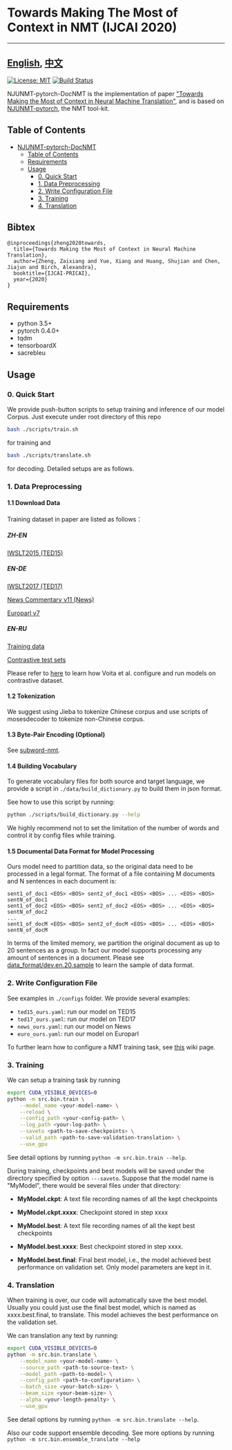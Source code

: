 # Towards Making The Most of Context in NMT (IJCAI 2020)

---
[English](README.md), [中文](README-zh.md)
---

[![License: MIT](https://img.shields.io/badge/License-MIT-yellow.svg)](https://opensource.org/licenses/MIT) [![Build Status](https://travis-ci.com/whr94621/NJUNMT-pytorch.svg?branch=dev-travis-ci)](https://travis-ci.com/whr94621/NJUNMT-pytorch)

NJUNMT-pytorch-DocNMT is the implementation of paper ["Towards Making the Most of Context in Neural Machine Translation"](https://arxiv.org/abs/2002.07982), and is based on [NJUNMT-pytorch](https://github.com/whr94621/NJUNMT-pytorch), the NMT tool-kit.

## Table of Contents
- [NJUNMT-pytorch-DocNMT](#njunmt-pytorch-docnmt)
    - [Table of Contents](#table-of-contents)
    - [Requirements](#requirements)
    - [Usage](#usage)
        - [0. Quick Start](#0-quick-start)
        - [1. Data Preprocessing](#1-data-preprocessing)
        - [2. Write Configuration File](#2-write-configuration-file)
        - [3. Training](#3-training)
        - [4. Translation](#4-translation)

## Bibtex
```
@inproceedings{zheng2020towards,
  title={Towards Making the Most of Context in Neural Machine Translation},
  author={Zheng, Zaixiang and Yue, Xiang and Huang, Shujian and Chen, Jiajun and Birch, Alexandra},
  booktitle={IJCAI-PRICAI},
  year={2020}
}
```

## Requirements

- python 3.5+
- pytorch 0.4.0+
- tqdm
- tensorboardX
- sacrebleu

## Usage

### 0. Quick Start

We provide push-button scripts to setup training and inference of
our model Corpus. Just execute under root directory of this repo
``` bash
bash ./scripts/train.sh
```
for training and
``` bash
bash ./scripts/translate.sh
```
for decoding.
Detailed setups are as follows.

### 1. Data Preprocessing
#### 1.1 Download Data

Training dataset in paper are listed as follows：
##### ZH-EN
[IWSLT2015 (TED15)](https://wit3.fbk.eu/mt.php?release=2015-01)
##### EN-DE
[IWSLT2017 (TED17)](https://github.com/sameenmaruf/selective-attn/tree/master/data/IWSLT2017)

[News Commentary v11 (News)](http://www.casmacat.eu/corpus/news-commentary.html)

[Europarl v7](https://www.statmt.org/europarl/)

##### EN-RU
[Training data](https://www.dropbox.com/s/5drjpx07541eqst/acl19_good_translation_wrong_in_context.zip)

[Contrastive test sets](https://github.com/lena-voita/good-translation-wrong-in-context/tree/master/consistency_testsets)

Please refer to [here](https://github.com/lena-voita/good-translation-wrong-in-context) to learn how Voita et al. configure and run models on contrastive dataset.

#### 1.2 Tokenization

We suggest using Jieba to tokenize Chinese corpus and use scripts of mosesdecoder to tokenize non-Chinese corpus.

#### 1.3 Byte-Pair Encoding (Optional)

See [subword-nmt](https://github.com/rsennrich/subword-nmt).

#### 1.4 Building Vocabulary

To generate vocabulary files for both source and 
target language, we provide a script in ```./data/build_dictionary.py``` to build them in json format.

See how to use this script by running:
``` bash
python ./scripts/build_dictionary.py --help
```
We highly recommend not to set the limitation of the number of
words and control it by config files while training.

#### 1.5 Documental Data Format for Model Processing

Ours model need to partition data, so the original data need to be processed in a legal format.
The format of a file containing M documents and N sentences in each document is:
```
sent1_of_doc1 <EOS> <BOS> sent2_of_doc1 <EOS> <BOS> ... <EOS> <BOS> sentN_of_doc1
sent1_of_doc2 <EOS> <BOS> sent2_of_doc2 <EOS> <BOS> ... <EOS> <BOS> sentN_of_doc2
...
sent1_of_docM <EOS> <BOS> sent2_of_docM <EOS> <BOS> ... <EOS> <BOS> sentN_of_docM
```
In terms of the limited memory, we partition the original document as up to 20 sentences as a group. In fact our model supports processing any amount of sentences in a document.
Please see [data_format/dev.en.20.sample](data_format/dev.en.20.sample) to learn the sample of data format.

### 2. Write Configuration File

See examples in ```./configs``` folder.  We provide several examples:

- ```ted15_ours.yaml```: run our model on TED15
- ```ted17_ours.yaml```: run our model on TED17
- ```news_ours.yaml```: run our model on News
- ```euro_ours.yaml```: run our model on Europarl

To further learn how to configure a NMT training task, see [this](https://github.com/whr94621/NJUNMT-pytorch/wiki/Configuration) wiki page.

### 3. Training
We can setup a training task by running

``` bash
export CUDA_VISIBLE_DEVICES=0
python -m src.bin.train \
    --model_name <your-model-name> \
    --reload \
    --config_path <your-config-path> \
    --log_path <your-log-path> \
    --saveto <path-to-save-checkpoints> \
    --valid_path <path-to-save-validation-translation> \
    --use_gpu
```

See detail options by running ```python -m src.bin.train --help```.

During training, checkpoints and best models will be saved under the directory specified by option ```---saveto```. Suppose that the model name is "MyModel", there would be several files under that directory:

- **MyModel.ckpt**: A text file recording names of all the kept checkpoints

- **MyModel.ckpt.xxxx**: Checkpoint stored in step xxxx

- **MyModel.best**: A text file recording names of all the kept best checkpoints
  
- **MyModel.best.xxxx**: Best checkpoint stored in step xxxx.
  
- **MyModel.best.final**: Final best model, i.e., the model achieved best performance on validation set. Only model parameters are kept in it.

### 4. Translation

When training is over, our code will automatically save the best model. Usually you could just use the final best model, which is named as xxxx.best.final, to translate. This model achieves the best performance on the validation set.

We can translation any text by running:

``` bash
export CUDA_VISIBLE_DEVICES=0
python -m src.bin.translate \
    --model_name <your-model-name> \
    --source_path <path-to-source-text> \
    --model_path <path-to-model> \
    --config_path <path-to-configuration> \
    --batch_size <your-batch-size> \
    --beam_size <your-beam-size> \
    --alpha <your-length-penalty> \
    --use_gpu
```

See detail options by running ```python -m src.bin.translate --help```.

Also our code support ensemble decoding. See more options by running ```python -m src.bin.ensemble_translate --help```

